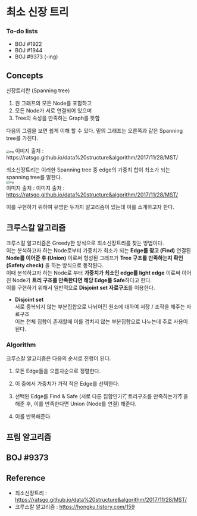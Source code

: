 # 최소 신장 트리 

### To-do lists

- BOJ #1922
- BOJ #1944
- BOJ #9373 (-ing)



## Concepts

신장트리란 (Spanning tree)   

1. 원 그래프의 모든 Node를 포함하고  
2. 모든 Node가 서로 연결되어 있으며  
3. Tree의 속성을 만족하는 Graph를 뜻함  

다음의 그림을 보면 쉽게 이해 할 수 있다. 밑의 그래프는 오른쪽과 같은 Spanning tree를 가진다.

<img src="https://i.imgur.com/xYkNNxl.png" alt="img" style="zoom:50%;" />   
이미지 출처 : https://ratsgo.github.io/data%20structure&algorithm/2017/11/28/MST/  

최소신장트리는 이러한 Spanning tree 중 edge의 가중치 합이 최소가 되는 spanning tree를 말한다.  
<img src="https://i.imgur.com/kITm4WO.png" alt="img" style="zoom:50%;" />  
이미지 출처 : 이미지 출처 : https://ratsgo.github.io/data%20structure&algorithm/2017/11/28/MST/    

이를 구현하기 위하여 유명한 두가지 알고리즘이 있는데 이를 소개하고자 한다.  



## 크루스칼 알고리즘

크루스칼 알고리즘은 Greedy한 방식으로 최소신장트리를 찾는 방법이다.  
이는 분석하고자 하는 Node로부터 가중치가 최소가 되는 **Edge를 찾고 (Find)** 연결된 **Node를 이어준 후 (Union)** 이로써 형성된 그래프가 **Tree 구조를 만족하는지 확인 (Safety check)** 을 하는 방식으로 동작된다.  
이때 분석하고자 하는 Node로 부터 **가중치가 최소인 edge를 light edge** 이로써 이어진 Node가 **트리 구조를 만족한다면 해당 Edge를 Safe**하다고 한다.  
이를 구현하기 위해서 일반적으로 **Disjoint set 자료구조**를 이용한다.  

- **Disjoint set**  
서로 중복되지 않는 부분집합으로 나뉘어진 원소에 대하여 저장 / 조작을 해주는 자료구조  
  이는 전체 집합이 존재할때 이를 겹치지 않는 부분집합으로 나누는데 주로 사용이 된다.    
  

### Algorithm 

크루스칼 알고리즘은 다음의 순서로 진행이 된다.  

1. 모든 Edge들을 오름차순으로 정렬한다.  

2. 이 중에서 가중치가 가작 작은 Edge를 선택한다.  

3. 선택된 Edge를 Find & Safe (서로 다른 집합인가?̊̈, 트리구조를 만족하는가?̊̈) 을 해준 후, 이를 만족한다면 Union (Node를 연결) 해준다.  

4. 이를 반복해준다.  



## 프림 알고리즘





## BOJ #9373



## Reference

- 최소신장트리 : https://ratsgo.github.io/data%20structure&algorithm/2017/11/28/MST/
- 크루스칼 알고리즘 : https://hongku.tistory.com/159 
